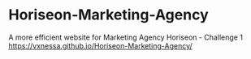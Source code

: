 # Horiseon-Marketing-Agency
A more efficient website for Marketing Agency Horiseon - Challenge 1 
https://vxnessa.github.io/Horiseon-Marketing-Agency/
